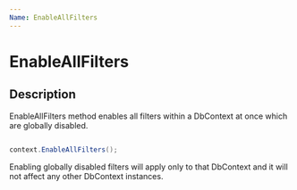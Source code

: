```yaml
---
Name: EnableAllFilters
---
```


# EnableAllFilters

## Description

EnableAllFilters method enables all filters within a DbContext at once which are globally disabled. 


```csharp

context.EnableAllFilters();

```

Enabling globally disabled filters will apply only to that DbContext and it will not affect any other DbContext instances.

